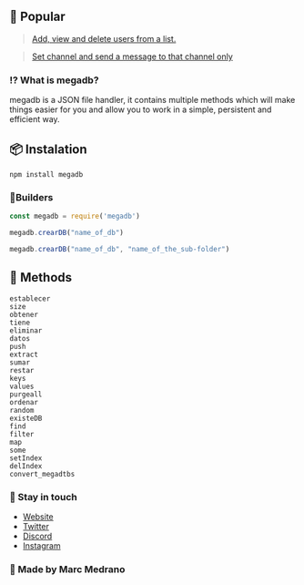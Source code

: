 ##  📖 Popular

> [Add, view and delete users from a list.](https://github.com/elmarcz/Guide-megadb/blob/main/src/Add-and-delete-usersUS.js)

> [Set channel and send a message to that channel only](https://github.com/elmarcz/Guide-megadb/blob/main/src/channel.js)

### ⁉ What is megadb? 
megadb is a JSON file handler, it contains multiple methods which will make things easier for you and allow you to work in a simple, persistent and efficient way.

## 📦 Instalation
```
npm install megadb
```
### 🧱Builders
```js
const megadb = require('megadb')

megadb.crearDB("name_of_db")

megadb.crearDB("name_of_db", "name_of_the_sub-folder")
```
## 🗻 Methods
```
establecer
size
obtener
tiene
eliminar
datos
push
extract
sumar
restar
keys
values
purgeall
ordenar
random
existeDB
find
filter
map
some
setIndex
delIndex
convert_megadtbs
```
### 👤 Stay in touch
- [Website](https://elmarcz.github.io/portfolio/)
- [Twitter](https://twitter.com/MarcMedrano15)
- [Discord](https://discord.com/invite/zPSYDGVXxx)
- [Instagram](https://www.instagram.com/marcmedranoz/)

### 🔅 Made by Marc Medrano
